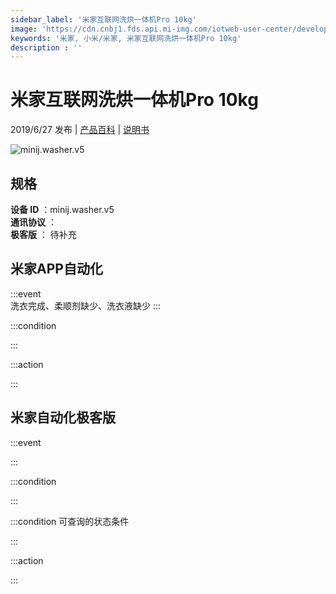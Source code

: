 ```yaml
---
sidebar_label: '米家互联网洗烘一体机Pro 10kg'
image: 'https://cdn.cnbj1.fds.api.mi-img.com/iotweb-user-center/developer_1679069106408XjzWcbZn.png?GalaxyAccessKeyId=AKVGLQWBOVIRQ3XLEW&Expires=9223372036854775807&Signature=/TjnALVqJ7TLnRDvuygfZp0LYok='
keywords: '米家, 小米/米家, 米家互联网洗烘一体机Pro 10kg'
description : ''
---
```

# 米家互联网洗烘一体机Pro 10kg

2019/6/27 发布 | [产品百科](https://home.mi.com/webapp/content/baike/product/index.html?model=minij.washer.v5/) | [说明书](https://home.mi.com/views/introduction.html?model=minij.washer.v5&region=cn)

![minij.washer.v5](https://cdn.cnbj1.fds.api.mi-img.com/iotweb-user-center/developer_1679069106408XjzWcbZn.png?GalaxyAccessKeyId=AKVGLQWBOVIRQ3XLEW&Expires=9223372036854775807&Signature=/TjnALVqJ7TLnRDvuygfZp0LYok=)

## 规格  
> 
**设备 ID** ：minij.washer.v5  
**通讯协议** ：  
**极客版**  ： 待补充 


## 米家APP自动化  

:::event  
洗衣完成、柔顺剂缺少、洗衣液缺少
:::

:::condition  

:::

:::action   

:::

## 米家自动化极客版  

:::event  

:::

:::condition  

:::

:::condition 可查询的状态条件  

:::

:::action  

:::

        
